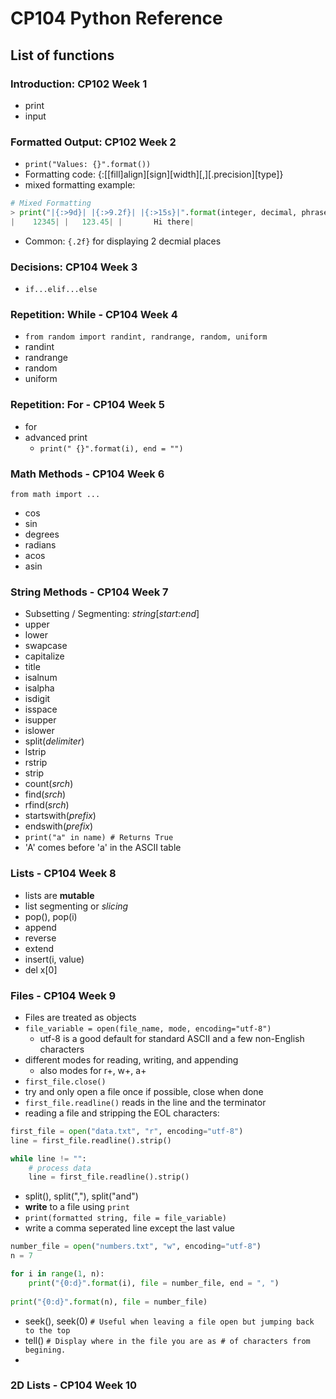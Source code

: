 # CP104 Python Reference

## List of functions

### Introduction: CP102 Week 1
* print
* input


### Formatted Output: CP102 Week 2
* `print("Values: {}".format())`
* Formatting code: {:[[fill]align][sign][width][,][.precision][type]}
* mixed formatting example:

```Python
# Mixed Formatting
> print("|{:>9d}| |{:>9.2f}| |{:>15s}|".format(integer, decimal, phrase))
|    12345| |   123.45| |       Hi there|
```
* Common: `{.2f}` for displaying 2 decmial places

### Decisions: CP104 Week 3
* `if...elif...else`

### Repetition: While - CP104 Week 4
* `from random import randint, randrange, random, uniform`
* randint
* randrange
* random
* uniform

### Repetition: For - CP104 Week 5
* for
* advanced print
   * `print(" {}".format(i), end = "")`

### Math Methods - CP104 Week 6
`from math import ...`
* cos
* sin
* degrees
* radians
* acos
* asin

### String Methods - CP104 Week 7

* Subsetting / Segmenting: _string_[_start_:_end_]
* upper
* lower
* swapcase
* capitalize
* title
* isalnum
* isalpha
* isdigit
* isspace
* isupper
* islower
* split(_delimiter_)
* lstrip
* rstrip
* strip
* count(_srch_)
* find(_srch_)
* rfind(_srch_)
* startswith(_prefix_)
* endswith(_prefix_)
* `print("a" in name) # Returns True`
* 'A' comes before 'a' in the ASCII table

### Lists - CP104 Week 8

* lists are **mutable**
* list segmenting or *slicing*
* pop(), pop(i)
* append
* reverse
* extend
* insert(i, value)
* del x[0]

### Files - CP104 Week 9

* Files are treated as objects
* `file_variable = open(file_name, mode, encoding="utf-8")`
  * utf-8 is a good default for standard ASCII and a few non-English characters
* different modes for reading, writing, and appending
  * also modes for r+, w+, a+
* `first_file.close()`
* try and only open a file once if possible, close when done
* `first_file.readline()` reads in the line and the terminator
* reading a file and stripping the EOL characters:

```Python
first_file = open("data.txt", "r", encoding="utf-8")
line = first_file.readline().strip()

while line != "":
    # process data
    line = first_file.readline().strip()
```
* split(), split(","), split("and")
* __write__ to a file using `print`
* `print(formatted string, file = file_variable)`
* write a comma seperated line except the last value
```Python
number_file = open("numbers.txt", "w", encoding="utf-8")
n = 7

for i in range(1, n):
    print("{0:d}".format(i), file = number_file, end = ", ")
    
print("{0:d}".format(n), file = number_file)
```
* seek(), seek(0) `# Useful when leaving a file open but jumping back to the top`
* tell()          `# Display where in the file you are as # of characters from begining.`
* 


### 2D Lists - CP104 Week 10
